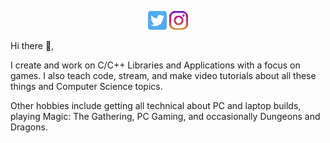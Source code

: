 <p align='center'>
<a href="https://twitter.com/matthewjayearly/"><img height="30" src="https://github.com/mattearly/mattearly/blob/master/icon/twitter.png"></a>
<a href="https://instagram.com/matthewjearly/"><img height="30" src="https://github.com/mattearly/mattearly/blob/master/icon/instagram.png"></a>
</p>

Hi there 👋,

I create and work on C/C++ Libraries and Applications with a focus on games. I also teach code, stream, and make video tutorials about all these things and Computer Science topics.

Other hobbies include getting all technical about PC and laptop builds, playing Magic: The Gathering, PC Gaming, and occasionally Dungeons and Dragons.

<!--
Here are some ideas to get you started:

- 🔭 I’m currently working on ...
- 🌱 I’m currently learning ...
- 👯 I’m looking to collaborate on ...
- 🤔 I’m looking for help with ...
- 💬 Ask me about ...
- 📫 How to reach me: ...
- ⚡ Fun fact: ...
-->
